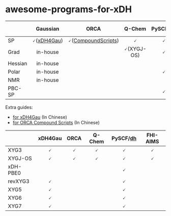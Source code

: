 # awesome-programs-for-xDH

| | Gaussian | ORCA | Q-Chem | PySCF/[dh](https://github.com/ajz34/dh) | FHI-AIMS |
| --- | :---: | :---: | :---: | :---: | :---: |
| SP | 🗸([xDH4Gau](https://github.com/igor-1982/xDH4Gau)) | 🗸([CompoundScripts](https://github.com/ORCAQuantumChemistry/CompoundScripts/tree/main/UserContributed/XYG3TypeDoubleHybrids)) | 🗸 | 🗸 |  🗸  |
| Grad |in-house | | 🗸(XYGJ-OS) | 🗸 | |
| Hessian |in-house | | | | |
| Polar | in-house | | |  🗸 | |
| NMR | in-house | | |  | |
| PBC-SP | | | |🗸 |  🗸 |

Extra guides:
* [for xDH4Gau](https://mp.weixin.qq.com/s/sLfcQUc7MqXBefM3fhD2kw) (In Chinese)
* [for ORCA Compound Scripts](https://mp.weixin.qq.com/s/BWW1JCwlbEnioHN2TX910g) (In Chinese)

| | xDH4Gau | ORCA | Q-Chem | PySCF/[dh](https://github.com/ajz34/dh) | FHI-AIMS |
| --- | :---: | :---: | :---: | :---: | :---: |
| XYG3 | 🗸 | 🗸 | 🗸 | 🗸 |  🗸  |
| XYGJ-OS | 🗸 | 🗸|🗸 | 🗸 | 🗸 |
| xDH-PBE0 | | | |🗸 | |
| revXYG3 |🗸 | | |🗸 | |
| XYG5 |🗸 | | |🗸 | |
| XYG6 |🗸 | | |🗸 | |
| XYG7 |🗸 | | | 🗸| |
